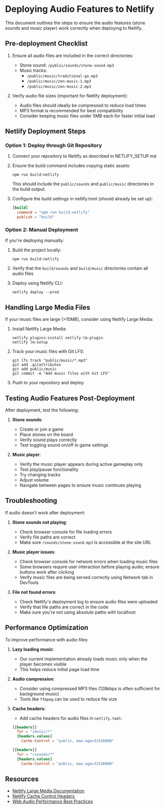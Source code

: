 # Deploying Audio Features to Netlify

This document outlines the steps to ensure the audio features (stone sounds and music player) work correctly when deploying to Netlify.

## Pre-deployment Checklist

1. Ensure all audio files are included in the correct directories:
   - Stone sound: `/public/sounds/stone-sound.mp3`
   - Music tracks: 
     - `/public/music/traditional-go.mp3`
     - `/public/music/zen-music-1.mp3`
     - `/public/music/zen-music-2.mp3`

2. Verify audio file sizes (important for Netlify deployment):
   - Audio files should ideally be compressed to reduce load times
   - MP3 format is recommended for best compatibility
   - Consider keeping music files under 5MB each for faster initial load

## Netlify Deployment Steps

### Option 1: Deploy through Git Repository

1. Connect your repository to Netlify as described in NETLIFY_SETUP.md
2. Ensure the build command includes copying static assets:
   ```
   npm run build:netlify
   ```
   This should include the `public/sounds` and `public/music` directories in the build output.

3. Configure the build settings in netlify.toml (should already be set up):
   ```toml
   [build]
     command = "npm run build:netlify"
     publish = "build"
   ```

### Option 2: Manual Deployment

If you're deploying manually:

1. Build the project locally:
   ```
   npm run build:netlify
   ```

2. Verify that the `build/sounds` and `build/music` directories contain all audio files

3. Deploy using Netlify CLI:
   ```
   netlify deploy --prod
   ```

## Handling Large Media Files

If your music files are large (>10MB), consider using Netlify Large Media:

1. Install Netlify Large Media:
   ```
   netlify plugins:install netlify-lm-plugin
   netlify lm:setup
   ```

2. Track your music files with Git LFS:
   ```
   git lfs track "public/music/*.mp3"
   git add .gitattributes
   git add public/music
   git commit -m "Add music files with Git LFS"
   ```

3. Push to your repository and deploy

## Testing Audio Features Post-Deployment

After deployment, test the following:

1. **Stone sounds**:
   - Create or join a game
   - Place stones on the board
   - Verify sound plays correctly
   - Test toggling sound on/off in game settings

2. **Music player**:
   - Verify the music player appears during active gameplay only
   - Test play/pause functionality
   - Try changing tracks
   - Adjust volume
   - Navigate between pages to ensure music continues playing

## Troubleshooting

If audio doesn't work after deployment:

1. **Stone sounds not playing**:
   - Check browser console for file loading errors
   - Verify file paths are correct
   - Make sure `/sounds/stone-sound.mp3` is accessible at the site URL

2. **Music player issues**:
   - Check browser console for network errors when loading music files
   - Some browsers require user interaction before playing audio; ensure buttons work after clicking
   - Verify music files are being served correctly using Network tab in DevTools

3. **File not found errors**:
   - Check Netlify's deployment log to ensure audio files were uploaded
   - Verify that file paths are correct in the code
   - Make sure you're not using absolute paths with localhost

## Performance Optimization

To improve performance with audio files:

1. **Lazy loading music**:
   - Our current implementation already loads music only when the player becomes visible
   - This helps reduce initial page load time

2. **Audio compression**:
   - Consider using compressed MP3 files (128kbps is often sufficient for background music)
   - Tools like `ffmpeg` can be used to reduce file size

3. **Cache headers**:
   - Add cache headers for audio files in `netlify.toml`:
   ```toml
   [[headers]]
     for = "/music/*"
     [headers.values]
       Cache-Control = "public, max-age=31536000"
   
   [[headers]]
     for = "/sounds/*"
     [headers.values]
       Cache-Control = "public, max-age=31536000"
   ```

## Resources

- [Netlify Large Media Documentation](https://docs.netlify.com/large-media/overview/)
- [Netlify Cache Control Headers](https://docs.netlify.com/routing/headers/)
- [Web Audio Performance Best Practices](https://developer.mozilla.org/en-US/docs/Web/API/Web_Audio_API/Best_practices) 
